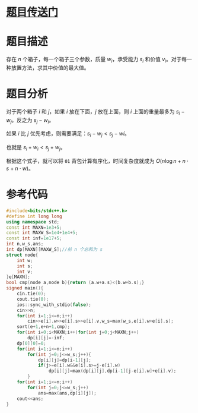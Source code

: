 # [题目传送门](https://www.luogu.com.cn/problem/AT_dp_x)
# 题目描述
存在 $n$ 个箱子，每一个箱子三个参数，质量 $w_{i}$，承受能力 $s_{i}$ 和价值 $v_{i}$。对于每一种放置方法，求其中价值的最大值。
# 题目分析
对于两个箱子 $i$ 和 $j$，如果 $i$ 放在下面，$j$ 放在上面，则 $i$ 上面的重量最多为 $s_{i}-w_{j}$。反之为 $s_{j}-w_{i}$。

如果 $i$ 比 $j$ 优先考虑，则需要满足：$s_{i}-w_{j}<s_{j}-w{i}$。

也就是 $s_{i}+w_{i}<s_{j}+w_{j}$。

根据这个式子，就可以将 `01` 背包计算有序化，时间复杂度就成为 $O(n\log n+n\cdot s+n\cdot w)$。

# 参考代码
```cpp
#include<bits/stdc++.h>
#define int long long
using namespace std;
const int MAXN=1e3+5;
const int MAXW_S=1e4+1e4+5;
const int inf=1e17+5;
int n,w_s,ans;
int dp[MAXN][MAXW_S];//前 n 个总和为 s
struct node{
    int w;
    int s;
    int v;
}e[MAXN];
bool cmp(node a,node b){return (a.w+a.s)<(b.w+b.s);}
signed main(){
    cin.tie(0);
    cout.tie(0);
    ios::sync_with_stdio(false);
    cin>>n;
    for(int i=1;i<=n;i++)
        cin>>e[i].w>>e[i].s>>e[i].v,w_s=max(w_s,e[i].w+e[i].s);
    sort(e+1,e+n+1,cmp);
    for(int i=0;i<MAXN;i++)for(int j=0;j<MAXN;j++)
        dp[i][j]=-inf;
    dp[0][0]=0;
    for(int i=1;i<=n;i++)
        for(int j=0;j<=w_s;j++){
            dp[i][j]=dp[i-1][j];
            if(j>=e[i].w&&e[i].s>=j-e[i].w)
                dp[i][j]=max(dp[i][j],dp[i-1][j-e[i].w]+e[i].v);
        }
    for(int i=1;i<=n;i++)
        for(int j=0;j<=w_s;j++)
            ans=max(ans,dp[i][j]);
    cout<<ans;
}
```